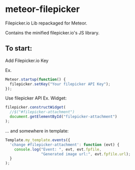 meteor-filepicker
=================

Filepicker.io Lib repackaged for Meteor.

Contains the minified filepicker.io's JS library.



To start:
------------

Add Filepicker.io Key

Ex.
```js
Meteor.startup(function() {
  filepicker.setKey("Your filepicker API Key");
});
```

Use filepicker API
Ex. Widget:
```js
filepicker.constructWidget(
  //$("#filepicker-attachment")
  document.getElementById("filepicker-attachment")
);
```
... and somewhere in template:

```js
Template.my_template.events({
  'change #filepicker-attachment': function (evt) {
    console.log("Event: ", evt, evt.fpfile, 
                "Generated image url:", evt.fpfile.url);
  }
);
```
